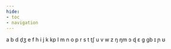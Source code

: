 ```yaml
---
hide:
- toc
- navigation
---
```

a
b
d
d̠ʒ
e
f
h
i
j
k
kp
l
m
n
o
p
r
s
t
t̠ʃ
u
v
w
z
ŋ
ŋm
ɔ
ɖ
ɛ
ɡ
ɡb
ɪ
ɲ
ʊ
